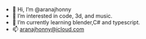 - 👋 Hi, I’m @aranajhonny
- 👀 I’m interested in code, 3d, and music.
- 🌱 I’m currently learning blender,C# and typescript.
- 📫 aranajhonny@icloud.com

<!---
aranajhonny
--->
